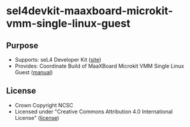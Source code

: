 # sel4devkit-maaxboard-microkit-vmm-single-linux-guest

## Purpose

* Supports: seL4 Developer Kit ([site](https://sel4devkit.github.io/))
* Provides: Coordinate Build of MaaXBoard Microkit VMM Single Linux Guest
  ([manual](./doc/MANUAL.md))

## License
* Crown Copyright NCSC
* Licensed under "Creative Commons Attribution 4.0 International License"
  ([license](http://creativecommons.org/licenses/by/4.0/))
